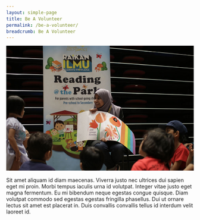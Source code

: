 ```yaml
---
layout: simple-page
title: Be A Volunteer
permalink: /be-a-volunteer/
breadcrumb: Be A Volunteer
---
```


![Be A Volunteer](/images/be-volunteer.jpg)

Sit amet aliquam id diam maecenas. Viverra justo nec ultrices dui sapien eget mi proin. Morbi tempus iaculis urna id volutpat. Integer vitae justo eget magna fermentum. Eu mi bibendum neque egestas congue quisque. Diam volutpat commodo sed egestas egestas fringilla phasellus. Dui ut ornare lectus sit amet est placerat in. Duis convallis convallis tellus id interdum velit laoreet id.
